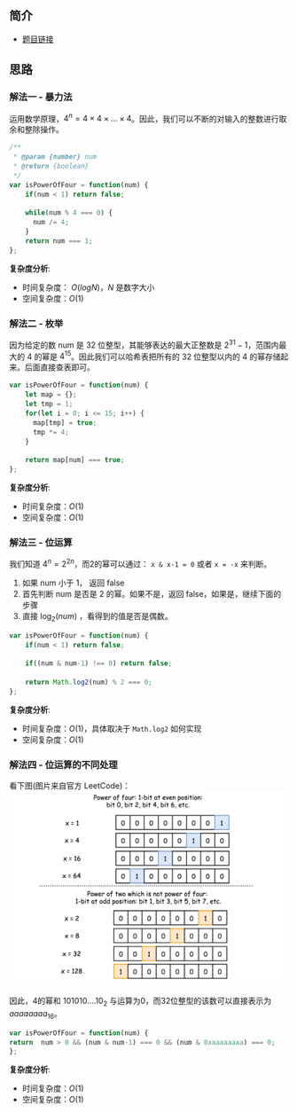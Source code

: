 ## 简介
- [题目链接](https://leetcode-cn.com/problems/power-of-four/)

## 思路
### 解法一 - 暴力法
运用数学原理，$4^n = 4 \times 4 \times ... \times 4$。因此，我们可以不断的对输入的整数进行取余和整除操作。

``` javascript
/**
 * @param {number} num
 * @return {boolean}
 */
var isPowerOfFour = function(num) {
    if(num < 1) return false;

    while(num % 4 === 0) {
      num /= 4;
    }
    return num === 1;
};
```

**复杂度分析**:
- 时间复杂度： $O(logN)$，$N$ 是数字大小
- 空间复杂度：$O(1)$

### 解法二 - 枚举
因为给定的数 num 是 32 位整型，其能够表达的最大正整数是 $2^{31}-1$，范围内最大的 4 的幂是 $4^{15}$。因此我们可以哈希表把所有的 32 位整型以内的 4 的幂存储起来。后面直接查表即可。

```javascript
var isPowerOfFour = function(num) {
    let map = {};
    let tmp = 1;
    for(let i = 0; i <= 15; i++) {
      map[tmp] = true;
      tmp *= 4;
    }

    return map[num] === true;  
};
```

**复杂度分析**:
- 时间复杂度：$O(1)$
- 空间复杂度：$O(1)$

### 解法三 - 位运算
我们知道 $4^n = 2^{2n}$，而2的幂可以通过：
`x & x-1 = 0` 或者 `x = -x` 来判断。

1. 如果 num 小于 1， 返回 false
2. 首先判断 num 是否是 2 的幂。如果不是，返回 false，如果是，继续下面的步骤
3. 直接 $\log_2(num)$ ，看得到的值是否是偶数。

```javascript
var isPowerOfFour = function(num) {
    if(num < 1) return false;

    if((num & num-1) !== 0) return false;

    return Math.log2(num) % 2 === 0;
};
```

**复杂度分析**:
- 时间复杂度：$O(1)$，具体取决于 `Math.log2` 如何实现
- 空间复杂度：$O(1)$


### 解法四 - 位运算的不同处理
看下图(图片来自官方 LeetCode)：
![342-1](images/342-1.jpg)

因此，4的幂和 $101010....10_2$ 与运算为0，而32位整型的该数可以直接表示为 $aaaaaaaa_{16}$。

```javascript
var isPowerOfFour = function(num) {
return  num > 0 && (num & num-1) === 0 && (num & 0xaaaaaaaa) === 0;
};
```

**复杂度分析**:
- 时间复杂度：$O(1)$
- 空间复杂度：$O(1)$